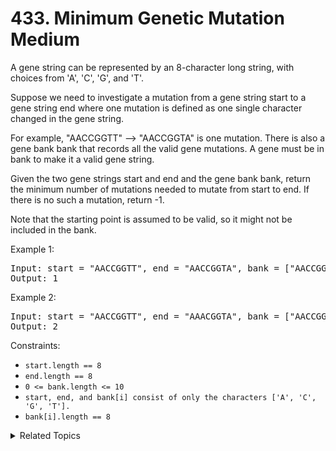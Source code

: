 # 433. Minimum Genetic Mutation<br> Medium

A gene string can be represented by an 8-character long string, with choices from 'A', 'C', 'G', and 'T'.

Suppose we need to investigate a mutation from a gene string start to a gene string end where one mutation is defined as one single character changed in the gene string.

For example, "AACCGGTT" --> "AACCGGTA" is one mutation.
There is also a gene bank bank that records all the valid gene mutations. A gene must be in bank to make it a valid gene string.

Given the two gene strings start and end and the gene bank bank, return the minimum number of mutations needed to mutate from start to end. If there is no such a mutation, return -1.

Note that the starting point is assumed to be valid, so it might not be included in the bank.

Example 1:

<pre>
Input: start = "AACCGGTT", end = "AACCGGTA", bank = ["AACCGGTA"]
Output: 1
</pre>

Example 2:

<pre>
Input: start = "AACCGGTT", end = "AAACGGTA", bank = ["AACCGGTA","AACCGCTA","AAACGGTA"]
Output: 2
</pre>

Constraints:

- `start.length == 8`
- `end.length == 8`
- `0 <= bank.length <= 10`
- `start, end, and bank[i] consist of only the characters ['A', 'C', 'G', 'T'].`
- `bank[i].length == 8`

<details>

<summary> Related Topics </summary>

-   `Breadth-first Search`

</details>
